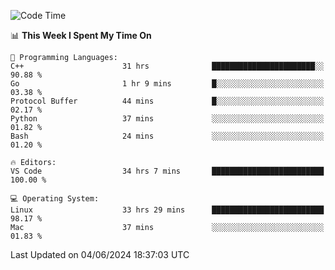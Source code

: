 
<!--START_SECTION:waka-->
![Code Time](http://img.shields.io/badge/Code%20Time-2%2C051%20hrs%2030%20mins-blue)

📊 **This Week I Spent My Time On** 

```text
💬 Programming Languages: 
C++                      31 hrs              ███████████████████████░░   90.88 % 
Go                       1 hr 9 mins         █░░░░░░░░░░░░░░░░░░░░░░░░   03.38 % 
Protocol Buffer          44 mins             █░░░░░░░░░░░░░░░░░░░░░░░░   02.17 % 
Python                   37 mins             ░░░░░░░░░░░░░░░░░░░░░░░░░   01.82 % 
Bash                     24 mins             ░░░░░░░░░░░░░░░░░░░░░░░░░   01.20 % 

🔥 Editors: 
VS Code                  34 hrs 7 mins       █████████████████████████   100.00 % 

💻 Operating System: 
Linux                    33 hrs 29 mins      █████████████████████████   98.17 % 
Mac                      37 mins             ░░░░░░░░░░░░░░░░░░░░░░░░░   01.83 % 
```


 Last Updated on 04/06/2024 18:37:03 UTC
<!--END_SECTION:waka-->

